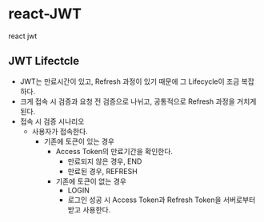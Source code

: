 # react-JWT
react jwt

## JWT Lifectcle
- JWT는 만료시간이 있고, Refresh 과정이 있기 때문에 그 Lifecycle이 조금 복잡하다.
- 크게 접속 시 검증과 요청 전 검증으로 나뉘고, 공통적으로 Refresh 과정을 거치게 된다.
- 접속 시 검증 시나리오
  - 사용자가 접속한다.
    - 기존에 토큰이 있는 경우
      - Access Token의 만료기간을 확인한다.
        - 만료되지 않은 경우, END
        - 만료된 경우, REFRESH
      - 기존에 토큰이 없는 경우
        - LOGIN
        - 로그인 성공 시 Access Token과 Refresh Token을 서버로부터 받고 사용한다.
